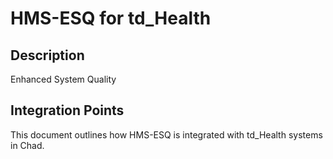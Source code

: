 # HMS-ESQ for td_Health

## Description

Enhanced System Quality

## Integration Points

This document outlines how HMS-ESQ is integrated with td_Health systems in Chad.

